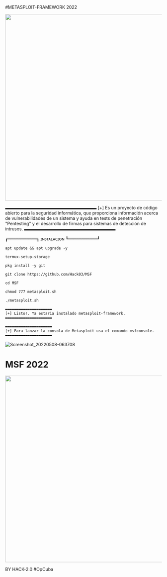 #METASPLOIT-FRAMEWORK 2022

<p align="center">
	<img src="https://i.imgur.com/AjYrodX.jpeg" width="600px" hight="100px">
</p>

▬▬▬▬▬▬▬▬▬▬▬▬▬▬▬▬▬▬▬▬▬
[+] Es un proyecto de código abierto para la seguridad informática, que proporciona información acerca de vulnerabilidades de un sistema y ayuda en tests de penetración "Pentesting" y el desarrollo de firmas para sistemas de detección de intrusos.
▬▬▬▬▬▬▬▬▬▬▬▬▬▬▬▬▬▬▬▬▬

┏━━━━━━━━━━━┓
    ɪɴꜱᴛᴀʟᴀᴄɪᴏɴ
┗━━━━━━━━━━━┛
```
apt update && apt upgrade -y

termux-setup-storage

pkg install -y git

git clone https://github.com/Hack03/MSF

cd MSF

chmod 777 metasploit.sh

./metasploit.sh

▬▬▬▬▬▬▬▬▬▬▬▬▬▬▬▬▬▬▬▬▬
[+] Listo!. Ya estaria instalado metasploit-framework.
▬▬▬▬▬▬▬▬▬▬▬▬▬▬▬▬▬▬▬▬▬

▬▬▬▬▬▬▬▬▬▬▬▬▬▬▬▬▬▬▬▬▬
[+] Para lanzar la consola de Metasploit usa el comando msfconsole.
▬▬▬▬▬▬▬▬▬▬▬▬▬▬▬▬▬▬▬▬▬
```
![Screenshot_20220508-063708](https://user-images.githubusercontent.com/100280248/167292410-986542a7-d475-4119-8310-f08e8ec7529b.png)
# MSF 2022
<p align="center">
	<img src="https://i.imgur.com/AjYrodX.jpeg" width="600px" hight="100px">
</p>

BY HACK-2.0
#OpCuba








